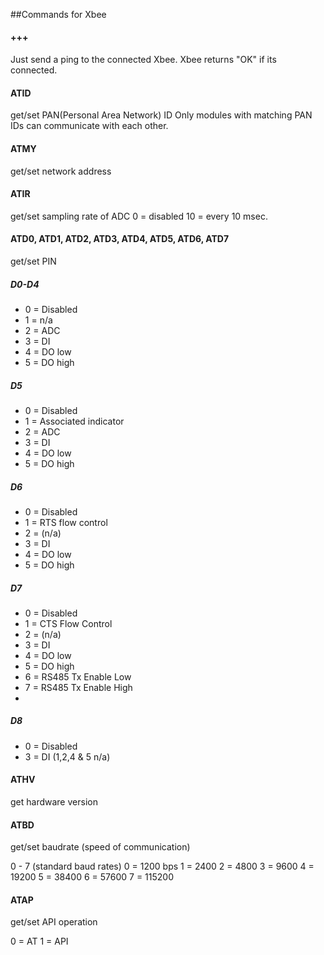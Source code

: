 ##Commands for Xbee

#### +++
Just send a ping to the connected Xbee. Xbee returns "OK" if its connected.

#### ATID
get/set PAN(Personal Area Network) ID
Only modules with matching PAN IDs can communicate with each other.

#### ATMY
get/set network address

#### ATIR
get/set sampling rate of ADC
0 = disabled
10 = every 10 msec.

#### ATD0, ATD1, ATD2, ATD3, ATD4, ATD5, ATD6, ATD7
get/set PIN

##### D0-D4
* 0 = Disabled
* 1 = n/a
* 2 = ADC
* 3 = DI
* 4 = DO low
* 5 = DO high

##### D5
* 0 = Disabled
* 1 = Associated indicator
* 2 = ADC
* 3 = DI
* 4 = DO low
* 5 = DO high

##### D6
* 0 = Disabled
* 1 = RTS flow control
* 2 = (n/a)
* 3 = DI
* 4 = DO low
* 5 = DO high

##### D7
* 0 = Disabled
* 1 = CTS Flow Control
* 2 = (n/a)
* 3 = DI
* 4 = DO low
* 5 = DO high
* 6 = RS485 Tx Enable Low
* 7 = RS485 Tx Enable High
* 
##### D8
* 0 = Disabled
* 3 = DI
(1,2,4 & 5 n/a)

#### ATHV
get hardware version

#### ATBD
get/set baudrate (speed of communication)

0 - 7 (standard baud rates)
0 = 1200 bps
1 = 2400
2 = 4800
3 = 9600
4 = 19200
5 = 38400
6 = 57600
7 = 115200

#### ATAP
get/set API operation

0 = AT
1 = API

